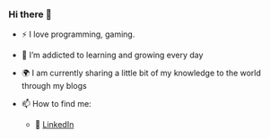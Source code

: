 ### Hi there 👋


- :zap: I love programming, gaming.
- 🌱 I’m addicted to learning and growing every day
- :earth_africa: I am currently sharing a little bit of my knowledge to the world through my blogs
- 📫 How to find me: 

  - :office: [LinkedIn](https://www.linkedin.com/in/akifka/)



